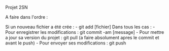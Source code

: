 Projet 2SN

A faire dans l'ordre :

  Si un nouveau fichier a été crée : 
		-  git add [fichier]
  Dans tous les cas :
	    - Pour enregistrer les modifications : git commit -am [message]
	    - Pour mettre a jour sa version du projet : git pull (a faire absolument apres le commit et avant le push)
	    - Pour envoyer ses modifications : git push
